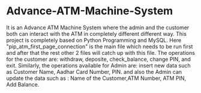 # Advance-ATM-Machine-System
It is an Advance ATM Machine System where the admin and the customer both can interact with the ATM in completely different different way.
This project is completely based on Python Programming and MySQL.
Here "pip_atm_first_page_connection" is the main file which needs to be run first and after that the rest other 2 files will catch up with this file.
The operations for the customer are: withdraw, deposite, check_balance, change PIN, and exit. Similarly, the operations available for Admin are: insert new data such as Customer Name, Aadhar Card Number, PIN. and also the Admin can update the data such as : Name of the Customer,ATM Number, ATM PIN, Add Balance.
